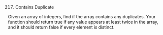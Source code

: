 217. Contains Duplicate

Given an array of integers, find if the array contains any duplicates. Your function should return true if any value appears at least twice in the array, and it should return false if every element is distinct.